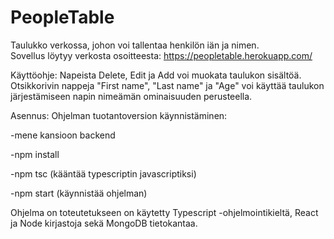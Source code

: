 # PeopleTable
Taulukko verkossa, johon voi tallentaa henkilön iän ja nimen.  
Sovellus löytyy verkosta osoitteesta: https://peopletable.herokuapp.com/

Käyttöohje:
Napeista Delete, Edit ja Add voi muokata taulukon sisältöä. 
Otsikkorivin nappeja "First name", "Last name" ja "Age" voi käyttää taulukon järjestämiseen napin nimeämän ominaisuuden perusteella.

Asennus:
Ohjelman tuotantoversion käynnistäminen:

-mene kansioon backend

-npm install

-npm tsc (kääntää typescriptin javascriptiksi)

-npm start (käynnistää ohjelman)


Ohjelma on toteutetukseen on käytetty Typescript -ohjelmointikieltä, React ja Node kirjastoja sekä MongoDB tietokantaa.
